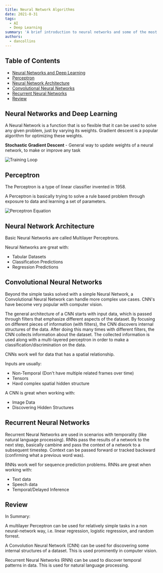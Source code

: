 ```yaml
---
title: Neural Network Algorithms
date: 2021-8-31
tags:
  - AI
  - Deep Learning
summary: 'A brief introduction to neural networks and some of the most popular algorithms.'
authors:
  - dancollins
---
```


## Table of Contents

- [Neural Networks and Deep Learning](#neural-networks-and-deep-learning)
- [Perceptron](#perceptron)
- [Neural Network Architecture](#neural-network-architecture)
- [Convolutional Neural Networks](#convolutional-neural-networks)
- [Recurrent Neural Networks](#recurrent-neural-networks)
- [Review](#review)

## Neural Networks and Deep Learning

A Neural Network is a function that is so flexible that it can be used to solve any given problem, just by varying its weights. Gradient descent is a popular algorithm for optimizing these weights.

**Stochastic Gradient Descent** - General way to update weights of a neural network, to make or improve any task

![Training Loop](/static/images/ml-loop.png)

## Perceptron

The Perceptron is a type of linear classifier invented in 1958.

A Perceptron is basically trying to solve a rule based problem through exposure to data and learning a set of parameters.

![Perceptron Equation](/static/images/perceptron.png)

## Neural Network Architecture

Basic Neural Networks are called Multilayer Perceptrons.

Neural Networks are great with:

- Tabular Datasets
- Classification Predictions
- Regression Predictions

## Convolutional Neural Networks

Beyond the simple tasks solved with a simple Neural Network, a Convolutional Neural Network can handle more complex use cases. CNN's have become very popular with computer vision.

The general architecture of a CNN starts with input data, which is passed through filters that emphasize different aspects of the dataset. By focusing on different pieces of information (with filters), the CNN discovers internal structures of the data. After doing this many times with different filters, the CNN collects information about the dataset. The collected information is used along with a multi-layered perceptron in order to make a classification/discrimination on the data.

CNNs work well for data that has a spatial relationship.

Inputs are usually:

- Non-Temporal (Don't have multiple related frames over time)
- Tensors
- Havd complex spatial hidden structure

A CNN is great when working with:

- Image Data
- Discovering Hidden Structures

## Recurrent Neural Networks

Recurrent Neural Networks are used in scenarios with temporality (like natural language processing). RNNs pass the results of a network to the next step, basically cambine and pass the context of a network to a subsequent timestep. Context can be passed forward or tracked backward (confirming what a previous word was).

RNNs work well for sequence prediction problems. RNNs are great when working with:

- Text data
- Speech data
- Temporal/Delayed Inference

## Review

In Summary:

A multilayer Perceptron can be used for relatively simple tasks in a non neural-network way, i.e. linear regression, logistic regression, and random forrest.

A Convolution Neural Network (CNN) can be used for discovering some internal structures of a dataset. This is used prominently in computer vision.

Recurrent Neural Networks (RNN) can be used to discover temporal patterns in data. This is used for natural language processing.
